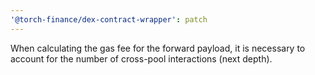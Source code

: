 ```yaml
---
'@torch-finance/dex-contract-wrapper': patch
---
```


When calculating the gas fee for the forward payload, it is necessary to account for the number of cross-pool interactions (next depth).
